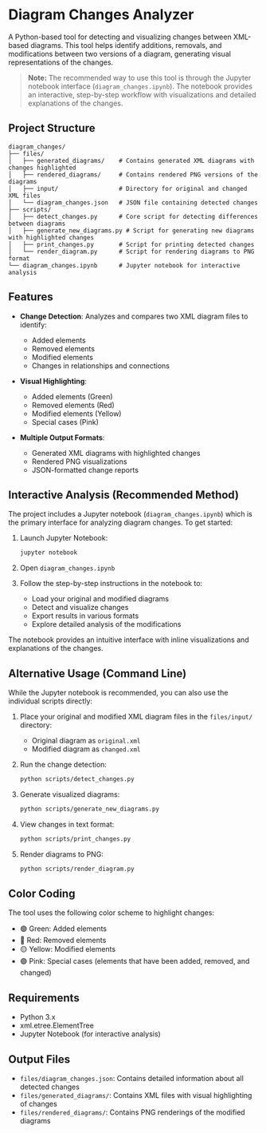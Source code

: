# Diagram Changes Analyzer

A Python-based tool for detecting and visualizing changes between XML-based diagrams. This tool helps identify additions, removals, and modifications between two versions of a diagram, generating visual representations of the changes.

> **Note:** The recommended way to use this tool is through the Jupyter notebook interface (`diagram_changes.ipynb`). The notebook provides an interactive, step-by-step workflow with visualizations and detailed explanations of the changes.

## Project Structure

```
diagram_changes/
├── files/
│   ├── generated_diagrams/    # Contains generated XML diagrams with changes highlighted
│   ├── rendered_diagrams/     # Contains rendered PNG versions of the diagrams
│   ├── input/                 # Directory for original and changed XML files
│   └── diagram_changes.json   # JSON file containing detected changes
├── scripts/
│   ├── detect_changes.py      # Core script for detecting differences between diagrams
│   ├── generate_new_diagrams.py # Script for generating new diagrams with highlighted changes
│   ├── print_changes.py       # Script for printing detected changes
│   └── render_diagram.py      # Script for rendering diagrams to PNG format
└── diagram_changes.ipynb      # Jupyter notebook for interactive analysis
```

## Features

- **Change Detection**: Analyzes and compares two XML diagram files to identify:
  - Added elements
  - Removed elements
  - Modified elements
  - Changes in relationships and connections

- **Visual Highlighting**:
  - Added elements (Green)
  - Removed elements (Red)
  - Modified elements (Yellow)
  - Special cases (Pink)

- **Multiple Output Formats**:
  - Generated XML diagrams with highlighted changes
  - Rendered PNG visualizations
  - JSON-formatted change reports

## Interactive Analysis (Recommended Method)

The project includes a Jupyter notebook (`diagram_changes.ipynb`) which is the primary interface for analyzing diagram changes. To get started:

1. Launch Jupyter Notebook:
   ```bash
   jupyter notebook
   ```

2. Open `diagram_changes.ipynb`

3. Follow the step-by-step instructions in the notebook to:
   - Load your original and modified diagrams
   - Detect and visualize changes
   - Export results in various formats
   - Explore detailed analysis of the modifications

The notebook provides an intuitive interface with inline visualizations and explanations of the changes.

## Alternative Usage (Command Line)

While the Jupyter notebook is recommended, you can also use the individual scripts directly:

1. Place your original and modified XML diagram files in the `files/input/` directory:
   - Original diagram as `original.xml`
   - Modified diagram as `changed.xml`

2. Run the change detection:
   ```bash
   python scripts/detect_changes.py
   ```

3. Generate visualized diagrams:
   ```bash
   python scripts/generate_new_diagrams.py
   ```

4. View changes in text format:
   ```bash
   python scripts/print_changes.py
   ```

5. Render diagrams to PNG:
   ```bash
   python scripts/render_diagram.py
   ```

## Color Coding

The tool uses the following color scheme to highlight changes:
- 🟢 Green: Added elements
- 🔴 Red: Removed elements
- 🟡 Yellow: Modified elements
- 🟣 Pink: Special cases (elements that have been added, removed, and changed)

## Requirements

- Python 3.x
- xml.etree.ElementTree
- Jupyter Notebook (for interactive analysis)

## Output Files

- `files/diagram_changes.json`: Contains detailed information about all detected changes
- `files/generated_diagrams/`: Contains XML files with visual highlighting of changes
- `files/rendered_diagrams/`: Contains PNG renderings of the modified diagrams